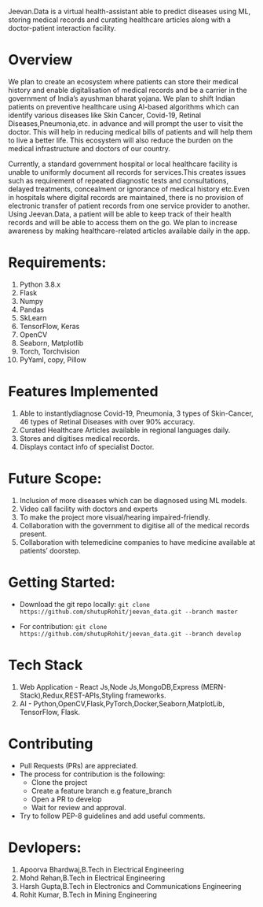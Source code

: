 Jeevan.Data is a virtual health-assistant able to predict diseases using ML, storing medical records and curating 
healthcare articles along with a doctor-patient interaction facility.


# Overview

We plan to create an ecosystem where patients can store their medical history and
enable digitalisation of medical records and be a carrier in the government of
India’s ayushman bharat yojana. We plan to shift Indian patients on preventive
healthcare using AI-based algorithms which can identify various diseases like Skin
Cancer, Covid-19, Retinal Diseases,Pneumonia,etc. in advance and will prompt the user to visit the doctor.
This will help in reducing medical bills of patients and will help them to live a better
life. This ecosystem will also reduce the burden on the medical infrastructure and
doctors of our country.

Currently, a standard government hospital or local healthcare facility is unable to uniformly document all
records for services.This creates issues such as requirement of repeated diagnostic tests and consultations,
delayed treatments, concealment or ignorance of medical history etc.Even in hospitals where digital records
are maintained, there is no provision of electronic transfer of patient records from one service provider to
another. Using Jeevan.Data, a patient will be able to keep track of their health records and will be able to
access them on the go. We plan to increase awareness by making healthcare-related articles available daily in 
the app.

# Requirements:
1. Python 3.8.x
2. Flask
3. Numpy
4. Pandas
5. SkLearn
6. TensorFlow, Keras
7. OpenCV
8. Seaborn, Matplotlib
9. Torch, Torchvision
10. PyYaml, copy, Pillow


# Features Implemented

1. Able to instantlydiagnose Covid-19,  Pneumonia, 3 types of Skin-Cancer, 46 types of Retinal Diseases with over 90% accuracy.
2. Curated Healthcare Articles available in regional languages daily.
3. Stores and digitises medical records.
4. Displays contact info of specialist Doctor.


# Future Scope:
1. Inclusion of more diseases which can be diagnosed using ML models.  
2. Video call facility with doctors and experts
3. To make the project more visual/hearing impaired-friendly.  
4. Collaboration with the government to digitise all of the medical records  present.
5. Collaboration with telemedicine companies to have medicine available at patients’ doorstep.

# Getting Started:
* Download the git repo locally:
 `git clone https://github.com/shutupRohit/jeevan_data.git --branch master`

* For contribution:
`git clone https://github.com/shutupRohit/jeevan_data.git --branch develop`



# Tech Stack

1. Web Application - React Js,Node Js,MongoDB,Express (MERN-Stack),Redux,REST-APIs,Styling frameworks.
2. AI -  Python,OpenCV,Flask,PyTorch,Docker,Seaborn,MatplotLib, TensorFlow, Flask.

# Contributing
* Pull Requests (PRs) are appreciated.
* The process for contribution is the following:
  *  Clone the project
  *  Create a feature branch e.g feature_branch
  *  Open a PR to develop
  *  Wait for review and approval.
 * Try to follow PEP-8 guidelines and add useful comments.


# Devlopers:

1. Apoorva Bhardwaj,B.Tech in Electrical Engineering
2. Mohd Rehan,B.Tech in Electrical Engineering
3. Harsh Gupta,B.Tech in Electronics and Communications Engineering
4. Rohit Kumar, B.Tech in Mining Engineering
